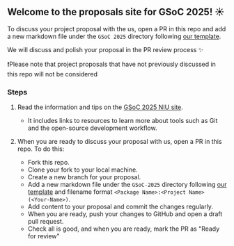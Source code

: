 ## Welcome to the proposals site for GSoC 2025! ☀️

To discuss your project proposal with the us, open a PR in this repo and add a new markdown file under the `GSoC 2025` directory following [our template](GSoC-2025/application_template.md).

We will discuss and polish your proposal in the PR review process ✨

❗Please note that project proposals that have not previously discussed in this repo will not be considered


### Steps 
1. Read the information and tips on the [GSoC 2025 NIU site](https://neuroinformatics.dev/get-involved/gsoc/index.html).
    - It includes links to resources to learn more about tools such as Git and the open-source development workflow. 

2. When you are ready to discuss your proposal with us, open a PR in this repo. To do this:
    - Fork this repo.
    - Clone your fork to your local machine.
    - Create a new branch for your proposal.
    - Add a new markdown file under the `GSoC-2025` directory following [our template](GSoC-2025/application_template.md) and filename format `<Package Name>:<Project Name> (<Your-Name>)`. 
    - Add content to your proposal and commit the changes regularly.
    - When you are ready, push your changes to GitHub and open a draft pull request.
    - Check all is good, and when you are ready, mark the PR as "Ready for review"
